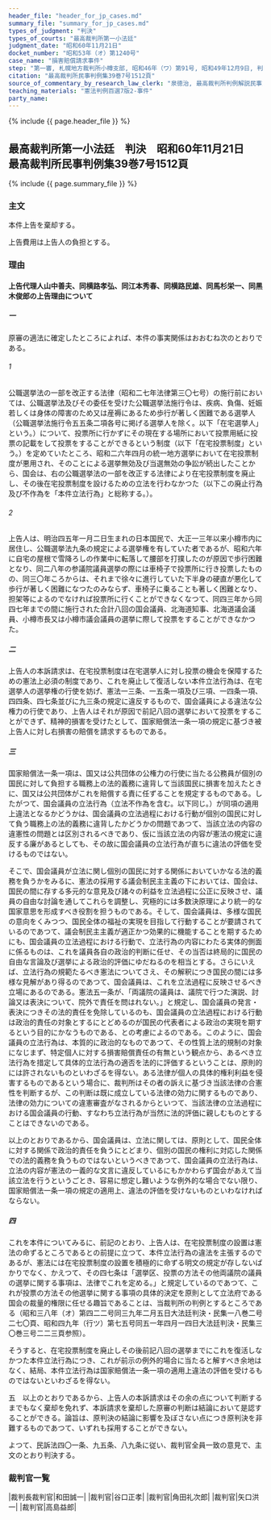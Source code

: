 ```yaml
---
header_file: "header_for_jp_cases.md"
summary_file: "summary_for_jp_cases.md"
types_of_judgment: "判決"
types_of_courts: "最高裁判所第一小法廷"
judgment_date: "昭和60年11月21日"
docket_number: "昭和53年（オ）第1240号"
case_name: "損害賠償請求事件"
step: "第一審, 札幌地方裁判所小樽支部, 昭和46年（ワ）第91号, 昭和49年12月9日, 判決|控訴審, 札幌高等裁判所, 昭和49年（ネ）第299号, 昭和53年5月24日, 判決"
citation: "最高裁判所民事判例集39巻7号1512頁"
source_of_commentary_by_research_law_clerk: "泉徳治, 最高裁判所判例解説民事篇昭和60年度366頁"
teaching_materials: "憲法判例百選7版2-事件"
party_name:
---
```


{% include {{ page.header_file }}  %}

## 最高裁判所第一小法廷　判決　昭和60年11月21日　最高裁判所民事判例集39巻7号1512頁

{% include {{ page.summary_file }}  %}








### 主文



本件上告を棄却する。

上告費用は上告人の負担とする。





### 理由



#### 上告代理人山中善夫、同横路孝弘、同江本秀春、同横路民雄、同馬杉栄一、同黒木俊郎の上告理由について

##### 一

原審の適法に確定したところによれば、本件の事実関係はおおむね次のとおりである。

###### 1

公職選挙法の一部を改正する法律（昭和二七年法律第三〇七号）の施行前においては、公職選挙法及びその委任を受けた公職選挙法施行令は、疾病、負傷、妊娠若しくは身体の障害のため又は産褥にあるため歩行が著しく困難である選挙人（公職選挙法施行令五五条二項各号に掲げる選挙人を除く。以下「在宅選挙人」という。）について、投票所に行かずにその現在する場所において投票用紙に投票の記載をして投票をすることができるという制度（以下「在宅投票制度」という。）を定めていたところ、昭和二六年四月の統一地方選挙において在宅投票制度が悪用され、そのことによる選挙無効及び当選無効の争訟が続出したことから、国会は、右の公職選挙法の一部を改正する法律により在宅投票制度を廃止し、その後在宅投票制度を設けるための立法を行わなかつた（以下この廃止行為及び不作為を「本件立法行為」と総称する。）。

###### 2

上告人は、明治四五年一月二日生まれの日本国民で、大正一三年以来小樽市内に居住し、公職選挙法九条の規定による選挙権を有していた者であるが、昭和六年に自宅の屋根で雪降ろしの作業中に転落して腰部を打撲したのが原因で歩行困難となり、同二八年の参議院議員選挙の際には車椅子で投票所に行き投票したものの、同三〇年ころからは、それまで徐々に進行していた下半身の硬直が悪化して歩行が著しく困難になつたのみならず、車椅子に乗ることも著しく困難となり、担架等によるのでなければ投票所に行くことができなくなつて、同四三年から同四七年までの間に施行された合計八回の国会議員、北海道知事、北海道議会議員、小樽市長又は小樽市議会議員の選挙に際して投票をすることができなかつた。

##### 二

上告人の本訴請求は、在宅投票制度は在宅選挙人に対し投票の機会を保障するための憲法上必須の制度であり、これを廃止して復活しない本件立法行為は、在宅選挙人の選挙権の行使を妨げ、憲法一三条、一五条一項及び三項、一四条一項、四四条、四七条並びに九三条の規定に違反するもので、国会議員による違法な公権力の行使であり、上告人はそれが原因で前記八回の選挙において投票をすることができず、精神的損害を受けたとして、国家賠償法一条一項の規定に基づき被上告人に対し右損害の賠償を請求するものである。

##### 三

国家賠償法一条一項は、国又は公共団体の公権力の行使に当たる公務員が個別の国民に対して負担する職務上の法的義務に違背して当該国民に損害を加えたときに、国又は公共団体がこれを賠償する責に任ずることを規定するものである。したがつて、国会議員の立法行為（立法不作為を含む。以下同じ。）が同項の適用上違法となるかどうかは、国会議員の立法過程における行動が個別の国民に対して負う職務上の法的義務に違背したかどうかの問題であつて、当該立法の内容の違憲性の問題とは区別されるべきであり、仮に当該立法の内容が憲法の規定に違反する廉があるとしても、その故に国会議員の立法行為が直ちに違法の評価を受けるものではない。

そこで、国会議員が立法に関し個別の国民に対する関係においていかなる法的義務を負うかをみるに、憲法の採用する議会制民主主義の下においては、国会は、国民の間に存する多元的な意見及び諸々の利益を立法過程に公正に反映させ、議員の自由な討論を通してこれらを調整し、究極的には多数決原理により統一的な国家意思を形成すべき役割を担うものである。そして、国会議員は、多様な国民の意向をくみつつ、国民全体の福祉の実現を目指して行動することが要請されているのであつて、議会制民主主義が適正かつ効果的に機能することを期するためにも、国会議員の立法過程における行動で、立法行為の内容にわたる実体的側面に係るものは、これを議員各自の政治的判断に任せ、その当否は終局的に国民の自由な言論及び選挙による政治的評価にゆだねるのを相当とする。さらにいえば、立法行為の規範たるべき憲法についてさえ、その解釈につき国民の間には多様な見解があり得るのであつて、国会議員は、これを立法過程に反映させるべき立場にあるのである。憲法五一条が、「両議院の議員は、議院で行つた演説、討論又は表決について、院外で責任を問はれない。」と規定し、国会議員の発言・表決につきその法的責任を免除しているのも、国会議員の立法過程における行動は政治的責任の対象とするにとどめるのが国民の代表者による政治の実現を期するという目的にかなうものである、との考慮によるのである。このように、国会議員の立法行為は、本質的に政治的なものであつて、その性質上法的規制の対象になじまず、特定個人に対する損害賠償責任の有無という観点から、あるべき立法行為を措定して具体的立法行為の適否を法的に評価するということは、原則的には許されないものといわざるを得ない。ある法律が個人の具体的権利利益を侵害するものであるという場合に、裁判所はその者の訴えに基づき当該法律の合憲性を判断するが、この判断は既に成立している法律の効力に関するものであり、法律の効力についての違憲審査がなされるからといつて、当該法律の立法過程における国会議員の行動、すなわち立法行為が当然に法的評価に親しむものとすることはできないのである。

以上のとおりであるから、国会議員は、立法に関しては、原則として、国民全体に対する関係で政治的責任を負うにとどまり、個別の国民の権利に対応した関係での法的義務を負うものではないというべきであつて、国会議員の立法行為は、立法の内容が憲法の一義的な文言に違反しているにもかかわらず国会があえて当該立法を行うというごとき、容易に想定し難いような例外的な場合でない限り、国家賠償法一条一項の規定の適用上、違法の評価を受けないものといわなければならない。

##### 四

これを本件についてみるに、前記のとおり、上告人は、在宅投票制度の設置は憲法の命ずるところであるとの前提に立つて、本件立法行為の違法を主張するのであるが、憲法には在宅投票制度の設置を積極的に命ずる明文の規定が存しないばかりでなく、かえつて、その四七条は「選挙区、投票の方法その他両議院の議員の選挙に関する事項は、法律でこれを定める。」と規定しているのであつて、これが投票の方法その他選挙に関する事項の具体的決定を原則として立法府である国会の裁量的権限に任せる趣旨であることは、当裁判所の判例とするところである（昭和三八年（オ）第四二二号同三九年二月五日大法廷判決・民集一八巻二号二七〇頁、昭和四九年（行ツ）第七五号同五一年四月一四日大法廷判決・民集三〇巻三号二二三頁参照）。

そうすると、在宅投票制度を廃止しその後前記八回の選挙までにこれを復活しなかつた本件立法行為につき、これが前示の例外的場合に当たると解すべき余地はなく、結局、本件立法行為は国家賠償法一条一項の適用上違法の評価を受けるものではないといわざるを得ない。

五　以上のとおりであるから、上告人の本訴請求はその余の点について判断するまでもなく棄却を免れず、本訴請求を棄却した原審の判断は結論において是認することができる。論旨は、原判決の結論に影響を及ぼさない点につき原判決を非難するものであつて、いずれも採用することができない。

よつて、民訴法四〇一条、九五条、八九条に従い、裁判官全員一致の意見で、主文のとおり判決する。

### 裁判官一覧

|裁判長裁判官|和田誠一|
|裁判官|谷口正孝|
|裁判官|角田礼次郎|
|裁判官|矢口洪一|
|裁判官|高島益郎|

